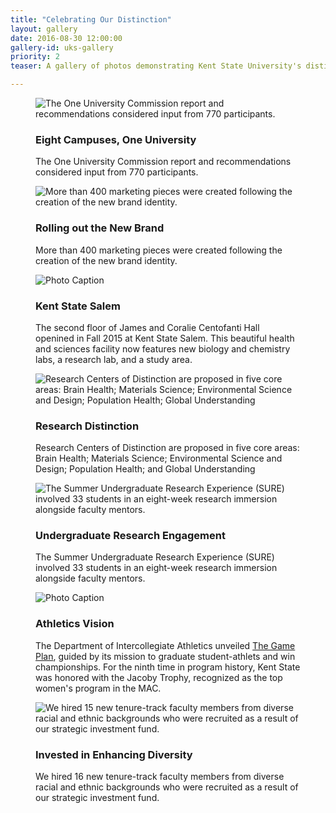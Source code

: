 ```yaml
---
title: "Celebrating Our Distinction"
layout: gallery
date: 2016-08-30 12:00:00
gallery-id: uks-gallery
priority: 2
teaser: A gallery of photos demonstrating Kent State University's distinction.

---
```

<figure class="gallery__item">
			  <img class="gallery__item__image" src="{{ site.url }}/assets/img/gallery/crop/constellation.jpg" alt="The One University Commission report and recommendations considered input from 770 participants." />
			  <figcaption>
			    <h3 class="gallery-caption__title">Eight Campuses, One University</h3>
			    <p class="gallery-caption__description">The One University Commission report and recommendations considered input from 770 participants.</p>
			  </figcaption>
			</figure>
<figure class="gallery__item">
			    <img class="gallery__item__image" src="{{ site.url }}/assets/img/gallery/crop/breakthroughs.jpg" alt="More than 400 marketing pieces were created following the creation of the new brand identity." />
			    <figcaption>
			      <h3 class="gallery-caption__title">Rolling out the New Brand</h3>
			      <p class="gallery-caption__description">More than 400 marketing pieces were created following the creation of the new brand identity.</p>
			    </figcaption>
</figure>
<figure class="gallery__item">
			  <img class="gallery__item__image" src="{{ site.url }}/assets/img/gallery/crop/ksusalemhealth.jpg" alt="Photo Caption" />
			  <figcaption>
			    <h3 class="gallery-caption__title">Kent State Salem</h3>
			    <p class="gallery-caption__description">The second floor of James and Coralie Centofanti Hall openined in Fall 2015 at Kent State Salem. This beautiful health and sciences facility now features new biology and chemistry labs, a research lab, and a study area.</p>
			  </figcaption>
			  </figure>

<figure class="gallery__item">
			    <img class="gallery__item__image" src="{{ site.url }}/assets/img/gallery/crop/researchcenters.jpg" alt="Research Centers of Distinction are proposed in five core areas: Brain Health; Materials Science; Environmental Science and Design; Population Health; Global Understanding" />
			    <figcaption>
			      <h3 class="gallery-caption__title">Research Distinction</h3>
			      <p class="gallery-caption__description">Research Centers of Distinction are proposed in five core areas: Brain Health; Materials Science; Environmental Science and Design; Population Health; and Global Understanding</p>
			    </figcaption>
			  </figure>
<figure class="gallery__item">
			    <img class="gallery__item__image" src="{{ site.url }}/assets/img/gallery/crop/sure.jpg" alt="The Summer Undergraduate Research Experience (SURE) involved 33 students in an eight-week research immersion alongside faculty mentors." />
			    <figcaption>
			      <h3 class="gallery-caption__title">Undergraduate Research Engagement</h3>
			      <p class="gallery-caption__description">The Summer Undergraduate Research Experience (SURE) involved 33 students in an eight-week research immersion alongside faculty mentors.</p>
			    </figcaption>
			  </figure>
<figure class="gallery__item">
			    <img class="gallery__item__image" src="{{ site.url }}/assets/img/gallery/crop/gameplan.jpg" alt="Photo Caption" />
			    <figcaption>
			      <h3 class="gallery-caption__title">Athletics Vision</h3>
			      <p class="gallery-caption__description">The Department of Intercollegiate Athletics unveiled <a href="http://www.kentstatesports.com/news/2016/3/10/general-athletics-releases-strategic-vision.aspx">The Game Plan</a>, guided by its mission to graduate student-athlets and win championships. For the ninth time in program history, Kent State was honored with the Jacoby Trophy, recognized as the top women's program in the MAC.</p>
			    </figcaption>
			  </figure>
<figure class="gallery__item">
			    <img class="gallery__item__image" src="{{ site.url }}/assets/img/gallery/crop/diversitysalem.jpg" alt="We hired 15 new tenure-track faculty members from diverse racial and ethnic backgrounds who were recruited as a result of our strategic investment fund." />
			    <figcaption>
			      <h3 class="gallery-caption__title">Invested in Enhancing Diversity</h3>
			      <p class="gallery-caption__description">We hired 16 new tenure-track faculty members from diverse racial and ethnic backgrounds who were recruited as a result of our strategic investment fund.</p>
			    </figcaption>
</figure>
